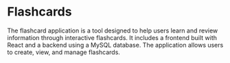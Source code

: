 # Flashcards
The flashcard application is a tool designed to help users learn and review information through interactive flashcards. It includes a frontend built with React and a backend using a MySQL database. The application allows users to create, view, and manage flashcards.
